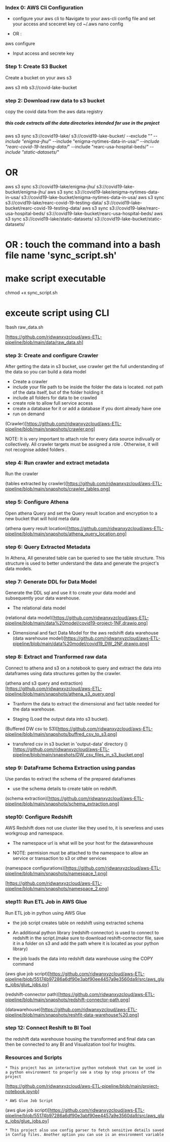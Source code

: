 ### Index 0: AWS Cli Configuration

- configure your aws cli to 
Navigate to your aws-cli config file and set your access and sceceret key 
cd ~/.aws
nano config

- OR : 


aws configure

* Input access and secrete key

### Step 1: Create S3 Bucket 

Create a bucket on your aws s3


aws s3 mb s3://covid-lake-bucket



### step 2: Download raw data to s3 bucket
copy the covid data from the aws data registry

##### this code extracts all the data directories intended for use in the project
aws s3 sync s3://covid19-lake/ s3://covid19-lake-bucket/ --exclude "*" --include "enigma-jhu/*" --include "enigma-nytimes-data-in-usa/*" --include "rearc-covid-19-testing-data/*" --include "rearc-usa-hospital-beds/*" --include "static-datasets/*"


# OR
aws s3 sync s3://covid19-lake/enigma-jhu/ s3://covid19-lake-bucket/enigma-jhu/
aws s3 sync s3://covid19-lake/enigma-nytimes-data-in-usa/ s3://covid19-lake-bucket/enigma-nytimes-data-in-usa/
aws s3 sync s3://covid19-lake/rearc-covid-19-testing-data/ s3://covid19-lake-bucket/rearc-covid-19-testing-data/
aws s3 sync s3://covid19-lake/rearc-usa-hospital-beds/ s3://covid19-lake-bucket/rearc-usa-hospital-beds/
aws s3 sync s3://covid19-lake/static-datasets/ s3://covid19-lake-bucket/static-datasets/

# OR : touch the command into a bash file name 'sync_script.sh' 
# make script executable
chmod +x sync_script.sh

# exceute script using CLI

!bash raw_data.sh

[https://github.com/ridwanxyzcloud/aws-ETL-pipeline/blob/main/data/raw_data.sh]

### step 3: Create and configure Crawler 

After getting the data in s3 bucket, use crawler get the full understanding of the data so you can build a data model 
- Create a crawler 
- include your file path to be inside the folder the data is located. not path of the data itself, but of the folder holding it 
- include all  folders for data to be crawled
- create role to allow full service access 
- create a database for it or add a database if you dont already have one 
- run on demand

(Crawler)[https://github.com/ridwanxyzcloud/aws-ETL-pipeline/blob/main/snapshots/crawler.png]


NOTE: It is very important to attach role for every data source indivually or collectively. All crawler targets must be assigned a role . Otherwise, it will not recognise added folders .

### step 4: Run crawler and extract metadata
Run the crawler

(tables extracted by crawler)[https://github.com/ridwanxyzcloud/aws-ETL-pipeline/blob/main/snapshots/crawler_tables.png]

### step  5: Configure Athena 
Open athena Query and set the Query result location and encryption to a new bucket that will hold meta data 

(athena query result location)[https://github.com/ridwanxyzcloud/aws-ETL-pipeline/blob/main/snapshots/athena_query_location.png]


### step 6: Query Extracted Metadata
In Athena, All generated table can be queried to see the table structure. 
This structure is used to better understand the data and generate the project's data models.

### step 7: Generate DDL for Data Model
Generate the DDL sql and use it to create your data model and subsequently your data warehouse.
- The relational data model

(relational data model)[https://github.com/ridwanxyzcloud/aws-ETL-pipeline/blob/main/data%20model/covid19-project-1NF.drawio.png]

- Dimensional and fact Data Model for the aws redshift data warehouse 
(data warehouse model)[https://github.com/ridwanxyzcloud/aws-ETL-pipeline/blob/main/data%20model/covid19_DW_2NF.drawio.png]

### step 8: Extract and Tranformed raw data 
Connect to athena and s3 on a notebook to query and extract the data into dataframes using data structures gotten by the crawler.

(athena and s3 query and extraction)[https://github.com/ridwanxyzcloud/aws-ETL-pipeline/blob/main/snapshots/athena_s3_query.png]

- Tranform the data to extract the dimensional and fact table needed for the data warehouse.


- Staging (Load the output data into s3 bucket).

(Buffered DW csv to S3)[https://github.com/ridwanxyzcloud/aws-ETL-pipeline/blob/main/snapshots/buffred_csv_to_s3.png]

* transfered csv in s3 bucket in 'output-data' directory
()[https://github.com/ridwanxyzcloud/aws-ETL-pipeline/blob/main/snapshots/DW_csv_files_in_s3_bucket.png]

### step 9: DataFrame Schema Extraction using pandas 
Use pandas to extract the schema of the prepared dataframes
- use the schema details to create table on redshift.

(schema extraction)[https://github.com/ridwanxyzcloud/aws-ETL-pipeline/blob/main/snapshots/schema_extraction.png]

### step10: Configure Redshift
AWS Redshift does not use cluster like they used to, it is severless and uses workgroup and namespace.

- The namespace url is what will be your host for the datawarehouse 

- NOTE: permision must be attached to the namespace to allow an service or transaction to s3 or other services

(namespace configurations)[https://github.com/ridwanxyzcloud/aws-ETL-pipeline/blob/main/snapshots/namespace_1.png]

[https://github.com/ridwanxyzcloud/aws-ETL-pipeline/blob/main/snapshots/namespace_2.png]

### step11: Run ETL Job in AWS Glue

Run ETL job in python using AWS Glue
- the job script creates table on redshift using extracted schema
- An additional python library (redshift-connector) is used to connect to redshift in the script.(make sure to download reshift-connector file, save it in a folder on s3 and add the path where it is located as your python library)

- the job loads the data into redshift data warehouse using the COPY command 

(aws glue job script)[https://github.com/ridwanxyzcloud/aws-ETL-pipeline/blob/55174b97286a6df90e3abf90ee4457a9e3560da9/src/aws_glue_jobs/glue_jobs.py]

(redshift-connector path)[https://github.com/ridwanxyzcloud/aws-ETL-pipeline/blob/main/snapshots/redshift-connector-path.png]

(datawarehouse)[https://github.com/ridwanxyzcloud/aws-ETL-pipeline/blob/main/snapshots/reshfit-data-warehouse%20.png]

### step 12: Connect Reshift to BI Tool 

the redshift data warehouse housing the transformed and final data  can then be connected to any BI and Visualization tool for Insights. 

### Resources and Scripts

    * This project has an interactive python notebook that can be used in a python environment to properly see a step by step process of the project

[https://github.com/ridwanxyzcloud/aws-ETL-pipeline/blob/main/project-notebook.ipynb]

    * AWS Glue Job Script

(aws glue job script)[https://github.com/ridwanxyzcloud/aws-ETL-pipeline/blob/55174b97286a6df90e3abf90ee4457a9e3560da9/src/aws_glue_jobs/glue_jobs.py]


    * This project also use config parser to fetch sensitive details saved in Config files. Another option you can use is an environment variable